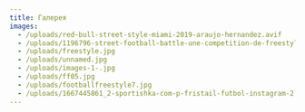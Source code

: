```yaml
---
title: Галерея
images:
  - /uploads/red-bull-street-style-miami-2019-araujo-hernandez.avif
  - /uploads/1196796-street-football-battle-une-competition-de-freestyle-football-a-bagnolet.jpg
  - /uploads/freestyle.jpg
  - /uploads/unnamed.jpg
  - /uploads/images-1-.jpg
  - /uploads/ff05.jpg
  - /uploads/footballfreestyle7.jpg
  - /uploads/1667445861_2-sportishka-com-p-fristail-futbol-instagram-2.png
---
```

